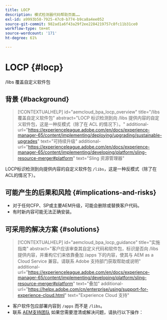 ```yaml
---
title: LOCP
description: 模式检测器代码帮助页面……
exl-id: a9993b58-7925-47c0-b774-b9ca8a4ee052
source-git-commit: 982ad1a6f43a29f2ee2284219757c8fc11b31ce0
workflow-type: tm+mt
source-wordcount: '171'
ht-degree: 61%

---
```


# LOCP {#locp}

/libs 覆盖自定义软件包

## 背景 {#background}

>[!CONTEXTUALHELP]
>id="aemcloud_bpa_locp_overview"
>title="/libs 覆盖自定义软件包"
>abstract="LOCP 标识检测到向 /libs 提供内容的自定义软件包，这是一种反模式（除了在 ACL 的情况下）。"
>additional-url="https://experienceleague.adobe.com/en/docs/experience-manager-65/content/implementing/deploying/upgrading/sustainable-upgrades" text="可持续升级"
>additional-url="https://experienceleague.adobe.com/en/docs/experience-manager-65/content/implementing/developing/platform/sling-resource-merger#platform" text="Sling 资源管理器"

LOCP标识检测到向提供内容的自定义软件包 `/libs`，这是一种反模式（除了在ACL的情况下）。

## 可能产生的后果和风险 {#implications-and-risks}

* 对于任何CFP、SP或主要AEM升级，可能会删除或替换客户代码。
* 有时新内容可能无法正确安装。

## 可采用的解决方案 {#solutions}

>[!CONTEXTUALHELP]
>id="aemcloud_bpa_locp_guidance"
>title="实施指南"
>abstract="客户应该审查其自定义代码和软件包，标识是否向 /libs 提供内容，并重构它们来依靠叠加 /apps 下的内容，使其与 AEM as a Cloud Service 兼容。请联系 Adobe 支持部门获取帮助或说明"
>additional-url="https://experienceleague.adobe.com/en/docs/experience-manager-65/content/implementing/developing/platform/sling-resource-merger#platform" text="叠加"
>additional-url="https://helpx.adobe.com/cn/enterprise/using/support-for-experience-cloud.html" text="Experience Cloud 支持"

* 客户软件包应部署内容到 `/apps` 而不是 `/libs`。
* 联系 [AEM支持团队](https://helpx.adobe.com/cn/enterprise/using/support-for-experience-cloud.html) 如果您需要澄清或解决问题，请执行以下操作：
